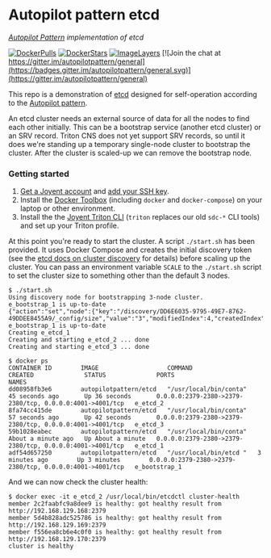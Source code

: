 # Autopilot pattern etcd

*[Autopilot Pattern](http://autopilotpattern.io/) implementation of etcd*

[![DockerPulls](https://img.shields.io/docker/pulls/autopilotpattern/etcd.svg)](https://registry.hub.docker.com/u/autopilotpattern/etcd/)
[![DockerStars](https://img.shields.io/docker/stars/autopilotpattern/etcd.svg)](https://registry.hub.docker.com/u/autopilotpattern/etcd/)
[![ImageLayers](https://badge.imagelayers.io/autopilotpattern/etcd:latest.svg)](https://imagelayers.io/?images=autopilotpattern/etcd:latest)
[![Join the chat at https://gitter.im/autopilotpattern/general](https://badges.gitter.im/autopilotpattern/general.svg)](https://gitter.im/autopilotpattern/general)

This repo is a demonstration of [etcd](https://coreos.com/etcd/docs/latest/) designed for self-operation according to the [Autopilot pattern](http://autopilotpattern.io/).

An etcd cluster needs an external source of data for all the nodes to find each other initially. This can be a bootstrap service (another etcd cluster) or an SRV record. Triton CNS does not yet support SRV records, so until it does we're standing up a temporary single-node cluster to bootstrap the cluster. After the cluster is scaled-up we can remove the bootstrap node.


### Getting started

1. [Get a Joyent account](https://my.joyent.com/landing/signup/) and [add your SSH key](https://docs.joyent.com/public-cloud/getting-started).
1. Install the [Docker Toolbox](https://docs.docker.com/installation/mac/) (including `docker` and `docker-compose`) on your laptop or other environment.
1. Install the the [Joyent Triton CLI](https://docs.joyent.com/public-cloud/api-access/cloudapi) (`triton` replaces our old `sdc-*` CLI tools) and set up your Triton profile.

At this point you're ready to start the cluster. A script `./start.sh` has been provided. It uses Docker Compose and creates the initial discovery token (see the [etcd docs on cluster discovery](https://coreos.com/os/docs/latest/cluster-discovery.html) for details) before scaling up the cluster. You can pass an environment variable `SCALE` to the `./start.sh` script to set the cluster size to something other than the default 3 nodes.

```
$ ./start.sh
Using discovery node for bootstrapping 3-node cluster.
e_bootstrap_1 is up-to-date
{"action":"set","node":{"key":"/discovery/DD6E6035-9795-49E7-8762-49DDEE8455A9/_config/size","value":"3","modifiedIndex":4,"createdIndex":4}}
e_bootstrap_1 is up-to-date
Creating e_etcd_1
Creating and starting e_etcd_2 ... done
Creating and starting e_etcd_3 ... done
```

```
$ docker ps
CONTAINER ID        IMAGE                   COMMAND                  CREATED              STATUS              PORTS                                                      NAMES
dd08958fb3e6        autopilotpattern/etcd   "/usr/local/bin/conta"   45 seconds ago       Up 36 seconds       0.0.0.0:2379-2380->2379-2380/tcp, 0.0.0.0:4001->4001/tcp   e_etcd_2
8fa74cc415de        autopilotpattern/etcd   "/usr/local/bin/conta"   57 seconds ago       Up 42 seconds       0.0.0.0:2379-2380->2379-2380/tcp, 0.0.0.0:4001->4001/tcp   e_etcd_3
59b1028eabec        autopilotpattern/etcd   "/usr/local/bin/conta"   About a minute ago   Up About a minute   0.0.0.0:2379-2380->2379-2380/tcp, 0.0.0.0:4001->4001/tcp   e_etcd_1
adf54d657250        autopilotpattern/etcd   "/usr/local/bin/etcd "   3 minutes ago        Up 3 minutes        0.0.0.0:2379-2380->2379-2380/tcp, 0.0.0.0:4001->4001/tcp   e_bootstrap_1
```

And we can now check the cluster health:

```
$ docker exec -it e_etcd_2 /usr/local/bin/etcdctl cluster-health
member 2c2faabfc9a8dee9 is healthy: got healthy result from http://192.168.129.168:2379
member 5d4b828adc525786 is healthy: got healthy result from http://192.168.129.169:2379
member f556ea8cb6e4c0f0 is healthy: got healthy result from http://192.168.129.170:2379
cluster is healthy
```
